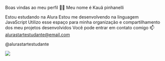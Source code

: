 Boas vindas ao meu perfil 💙💙
Meu nome é Kauã pinhanelli

Estou estudando na Alura
Estou me desenvolvendo na linguagem JavaScript
Utilizo esse espaço para minha organização e compartilhamento dos meu projetos desenvolvidos
Você pode entrar em contato comigo 📫
alurastartestudante@email.com

@alurastartestudante


![](https://media.tenor.com/QjWpD_j2WUgAAAAM/haaland-erling-haaland.gif)
